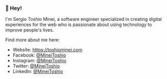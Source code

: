 ### 👋 Hey!

I'm Sergio Toshio Minei, a software engineer specialized in creating digital experiences for the web who is passionate about using technology to improve people's lives.

Find more about me here:

- Website: https://toshiominei.com
- Facebook: [@MineiToshio](https://facebook.com/MineiToshio)
- Instagram: [@MineiToshio](https://instagram.com/MineiToshio)
- Twitter: [@MineiToshio](https://twitter.com/MineiToshio)
- LinkedIn: [@MineiToshio](https://linkedin.com/in/MineiToshio)
